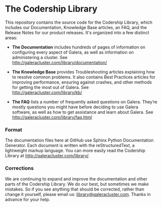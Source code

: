 # The Codership Library

This repository contains the source code for the Codership Library, which includes our Documentation, Knowledge Base articles, an FAQ, and the Release Notes for our product releases. It's organized into a few distinct areas:

* **The Documentation** includes hundreds of pages of information on configuring every aspect of Galera, as well as information on administering a cluster. See http://galeracluster.com/library/documentation/

* **The Knowledge Base** provides Troubleshooting articles explaining how to resolve common problems. It also contains Best Practices articles for improving performance, ensuring against crashes, and other methods for getting the most out of Galera. See http://galeracluster.com/library/kb/

* **The FAQ** lists a number of frequently asked questions on Galera. They’re mostly questions you might have before deciding to use Galera software, as well as how to get assistance and learn about Galera.  See http://galeracluster.com/library/faq.html

### Format
The documentation files here at GitHub use Sphinx Python Documentation Generator. Each document is written with the reStructuredText, a lightweight markup language. You can more easily read the Codership Library at http://galeracluster.com/library/.

### Corrections
We are continuing to expand and improve the documentation and other parts of the Codership Library.  We do our best, but sometimes we make mistakes. So if you see anything that should be corrected, rather than change it yourself, please email us:  library@galeracluster.com. Thanks in advance for your help.
